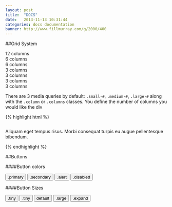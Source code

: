 ```yaml
---
layout: post
title:  "DOCS"
date:   2013-11-13 10:31:44
categories: docs documentation
banner: http://www.fillmurray.com/g/2000/400
---
```


##Grid System

<p>
	<div class="demo">
		<div class="row">
			<div class="small-12 medium-12 large-12 columns">
				12 columns
			</div>
		</div>
		<div class="row">
			<div class="small-12 medium-6 large-6 columns">
				6 columns
			</div>
			<div class="small-12 medium-6 large-6 columns">
				6 columns
			</div>
		</div>
		<div class="row">
			<div class="small-12 medium-3 large-3 columns">
				3 columns
			</div>
			<div class="small-12 medium-3 large-3 columns">
				3 columns
			</div>
			<div class="small-12 medium-3 large-3 columns">
				3 columns
			</div>
			<div class="small-12 medium-3 large-3 columns">
				3 columns
			</div>
		</div>
	</div>
</p>

<p>There are 3 media queries by default: <code>.small-#</code>, <code>.medium-#</code>, <code>.large-#</code> along with the <code>.column</code> or <code>.columns</code> classes. You define the number of columns you would like the div 

<p>
{% highlight html %}
<div class="row">
	<div class="small-12 medium-8 large-6 columns">
		<p>Aliquam eget tempus risus. Morbi consequat turpis eu augue pellentesque bibendum.</p>
	</div>
</div>
{% endhighlight %}
</p>

##Buttons

####Button colors

<button class="primary small">.primary</button>
<button class="secondary small">.secondary</button>
<button class="alert small">.alert</button>
<button class="disabled small">.disabled</button>

####Button Sizes

<button class="primary tiny">.tiny</button>
<button class="primary small">.tiny</button>
<button class="primary">default</button>
<button class="primary large">.large</button>
<button class="primary expand">.expand</button>